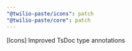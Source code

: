 ```yaml
---
"@twilio-paste/icons": patch
"@twilio-paste/core": patch
---
```


[Icons] Improved TsDoc type annotations
